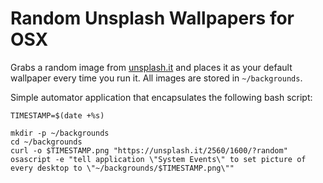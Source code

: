 # Random Unsplash Wallpapers for OSX
Grabs a random image from [unsplash.it](https://unsplash.it) and places it as your default wallpaper every time you run it. All images are stored in ``~/backgrounds``.

Simple automator application that encapsulates the following bash script:

```
TIMESTAMP=$(date +%s)

mkdir -p ~/backgrounds
cd ~/backgrounds
curl -o $TIMESTAMP.png "https://unsplash.it/2560/1600/?random"
osascript -e "tell application \"System Events\" to set picture of every desktop to \"~/backgrounds/$TIMESTAMP.png\""
```
